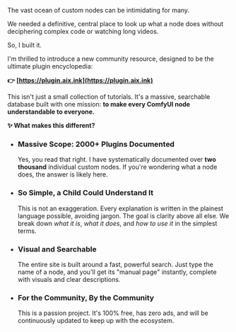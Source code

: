 The vast ocean of custom nodes can be intimidating for many.

We needed a definitive, central place to look up what a node does without deciphering complex code or watching long videos.

So, I built it.

I'm thrilled to introduce a new community resource, designed to be the ultimate plugin encyclopedia:

**👉 [https://plugin.aix.ink](https://plugin.aix.ink)**

This isn't just a small collection of tutorials. It's a massive, searchable database built with one mission: **to make every ComfyUI node understandable to everyone.**

**✨ What makes this different?**

*   ### **Massive Scope: 2000+ Plugins Documented**
    Yes, you read that right. I have systematically documented over **two thousand** individual custom nodes. If you're wondering what a node does, the answer is likely here.

*   ### **So Simple, a Child Could Understand It**
    This is not an exaggeration. Every explanation is written in the plainest language possible, avoiding jargon. The goal is clarity above all else. We break down *what it is*, *what it does*, and *how to use it* in the simplest terms.

*   ### **Visual and Searchable**
    The entire site is built around a fast, powerful search. Just type the name of a node, and you'll get its "manual page" instantly, complete with visuals and clear descriptions.

*   ### **For the Community, By the Community**
    This is a passion project. It's 100% free, has zero ads, and will be continuously updated to keep up with the ecosystem.
